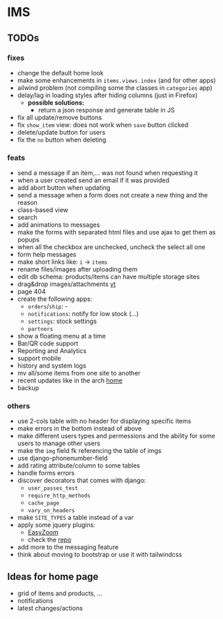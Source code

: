 # IMS

## TODOs

### fixes

- change the default home look
- make some enhancements in `items.views.index` (and for other apps)
- ailwind problem (not compiling some the classes in `categories` app)
- delay/lag in loading styles after hiding columns (just in Firefox)
  - **possible solutions:**
    - return a json response and generate table in JS
- fix all update/remove buttons
- fix `show_item` view: does not work when `save` button clicked
- delete/update button for users
- fix the `no` button when deleting

### feats

- send a message if an item,... was not found when
requesting it
- when a user created send an email if it was provided
- add abort button when updating
- send a message when a form does not create a new thing
and the reason
- class-based view
- search
- add animations to messages
- make the forms with separated html files and
use ajax to get them as popups
- when all the checkbox are unchecked, uncheck the select all one 
- form help messages
- make short links like: `i` -> `items`
- rename files/images after uploading them
- edit db schema: products/items can have multiple storage sites
- drag&drop images/attachments [yt](https://www.youtube.com/watch?v=9Xh_ZpFkROI)
- page 404
- create the following apps:
  - `orders`/`ship`: -
  - `notifications`: notify for low stock (...)
  - `settings`: stock settings
  - `partners`
- show a floating menu at a time
- Bar/QR code support
- Reporting and Analytics
- support mobile
- history and system logs
- mv all/some items from one site to another
- recent updates like in the arch [home](archlinux.org)
- backup

### others

- use 2-cols table with no header for displaying
specific items
- make errors in the bottom instead of above
- make different users types and permessions and
the ability for some users to manage other users
- make the `img` field fk referencing the table of imgs
- use django-phonenumber-field
- add rating attribute/column to some tables
- handle forms errors
- discover decorators that comes with django:
  - `user_passes_test`
  - `require_http_methods`
  - `cache_page`
  - `vary_on_headers`
- make `SITE_TYPES` a table instead of a var
- apply some jquery plugins:
  - [EasyZoom](i-like-robots.github.io/EasyZoom)
  - check the [repo](github.com/petk/awesome-jquery)
- add more to the messaging feature
- think about moving to bootstrap
or use it with tailwindcss

## Ideas for home page

- grid of items and products, ...
- notifications
- latest changes/actions
